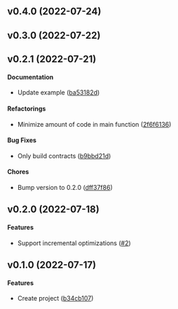 <a name="v0.4.0"></a>
## v0.4.0 (2022-07-24)




<a name="v0.3.0"></a>
## v0.3.0 (2022-07-22)




<a name="v0.2.1"></a>
## v0.2.1 (2022-07-21)


#### Documentation

*   Update example ([ba53182d](ba53182d))

#### Refactorings

*   Minimize amount of code in main function ([2f6f6136](2f6f6136))

#### Bug Fixes

*   Only build contracts ([b9bbd21d](b9bbd21d))

#### Chores

*   Bump version to 0.2.0 ([dff37f86](dff37f86))



<a name="v0.2.0"></a>
## v0.2.0 (2022-07-18)




#### Features

* Support incremental optimizations ([#2](#2))



<a name="v0.1.0"></a>
## v0.1.0 (2022-07-17)




#### Features

* Create project ([b34cb107](b34cb107))
